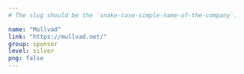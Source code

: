 ```yaml
---
# The slug should be the `snake-case-simple-name-of-the-company`.

name: "Mullvad"
link: "https://mullvad.net/"
group: sponsor
level: silver
png: false
---
```

